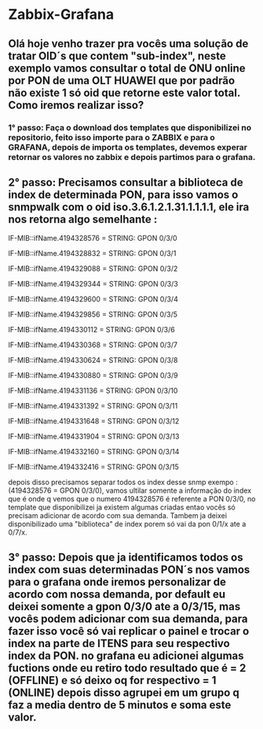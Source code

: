 # Zabbix-Grafana


## Olá hoje venho trazer pra vocês uma solução de tratar OID´s que contem "sub-index", neste exemplo vamos consultar o total de ONU online por PON de uma OLT HUAWEI que por padrão não existe 1 só oid que retorne este valor total. Como iremos realizar isso?



### 1° passo: Faça o download dos templates que disponibilizei no repositorio, feito isso importe para o ZABBIX e para o GRAFANA, depois de importa os templates, devemos experar retornar os valores no zabbix e depois partimos para o grafana.


## 2° passo: Precisamos consultar a biblioteca de index de determinada PON, para isso vamos o snmpwalk com o oid iso.3.6.1.2.1.31.1.1.1.1, ele ira nos retorna algo semelhante : 


IF-MIB::ifName.4194328576 = STRING: GPON 0/3/0

IF-MIB::ifName.4194328832 = STRING: GPON 0/3/1

IF-MIB::ifName.4194329088 = STRING: GPON 0/3/2

IF-MIB::ifName.4194329344 = STRING: GPON 0/3/3

IF-MIB::ifName.4194329600 = STRING: GPON 0/3/4

IF-MIB::ifName.4194329856 = STRING: GPON 0/3/5

IF-MIB::ifName.4194330112 = STRING: GPON 0/3/6

IF-MIB::ifName.4194330368 = STRING: GPON 0/3/7

IF-MIB::ifName.4194330624 = STRING: GPON 0/3/8

IF-MIB::ifName.4194330880 = STRING: GPON 0/3/9

IF-MIB::ifName.4194331136 = STRING: GPON 0/3/10

IF-MIB::ifName.4194331392 = STRING: GPON 0/3/11

IF-MIB::ifName.4194331648 = STRING: GPON 0/3/12

IF-MIB::ifName.4194331904 = STRING: GPON 0/3/13

IF-MIB::ifName.4194332160 = STRING: GPON 0/3/14

IF-MIB::ifName.4194332416 = STRING: GPON 0/3/15


depois disso precisamos separar todos os index desse snmp exempo : (4194328576 = GPON 0/3/0), vamos ultilar somente a informação do index que é onde q vemos que o numero 4194328576 é referente a PON 0/3/0, no template que disponibilizei ja existem algumas criadas entao vocês só precisam adicionar de acordo com sua demanda. Tambem ja deixei disponibilizado uma "biblioteca" de index porem só vai da pon 0/1/x ate a 0/7/x.


## 3° passo: Depois que ja identificamos todos os index com suas determinadas PON´s nos vamos para o grafana onde iremos personalizar de acordo com nossa demanda, por default eu deixei somente a gpon 0/3/0 ate a 0/3/15, mas vocês podem adicionar com sua demanda, para fazer isso você só vai replicar o painel e trocar o index na parte de ITENS para seu respectivo index da PON. no grafana eu adicionei algumas fuctions onde eu retiro todo resultado que é = 2 (OFFLINE) e só deixo oq for respectivo = 1 (ONLINE) depois disso agrupei em um grupo q faz a media dentro de 5 minutos e soma este valor.








